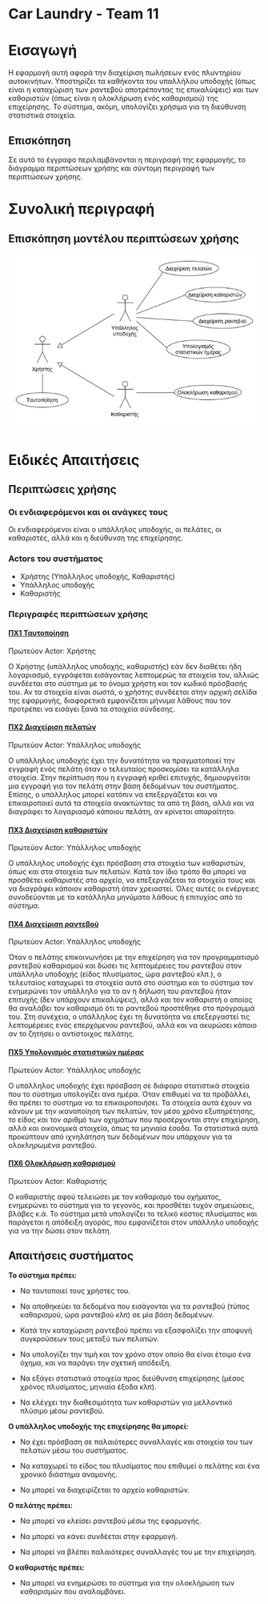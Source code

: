 # Car Laundry - Team 11

# Εισαγωγή

Η εφαρμογή αυτή αφορά την διαχείριση πωλήσεων ενός πλυντηρίου αυτοκινήτων. Υποστηρίζει τα καθήκοντα του υπαλλήλου υποδοχής (όπως είναι η καταχώριση των ραντεβού αποτρέποντας τις επικαλύψεις) και των καθαριστών (όπως είναι η ολοκλήρωση ενός καθαρισμού) της επιχείρησης. Το σύστημα, ακόμη, υπολογίζει  χρήσιμα για τη διεύθυνση στατιστικά στοιχεία.

## Επισκόπηση

Σε αυτό το έγγραφο περιλαμβάνονται η περιγραφή της εφαρμογής, το διάγραμμα περιπτώσεων χρήσης και σύντομη περιγραφή των περιπτώσεων χρήσης.

# Συνολική περιγραφή

## Επισκόπηση μοντέλου περιπτώσεων χρήσης

![Διάγραμμα περιπτώσεων χρήσης](requirements/use-case-diagram.png)

# Ειδικές Απαιτήσεις 

## Περιπτώσεις χρήσης

### Οι ενδιαφερόμενοι και οι ανάγκες τους

Οι ενδιαφερόμενοι είναι ο υπάλληλος υποδοχής, οι πελάτες, οι καθαριστές, αλλά και η διεύθυνση της επιχείρησης.

### Actors του συστήματος

* Χρήστης (Υπάλληλος υποδοχής, Καθαριστής)
* Υπάλληλος υποδοχής
* Καθαριστής

### Περιγραφές περιπτώσεων χρήσης

#### [ΠΧ1 Ταυτοποίηση](requirements/uc1-identification.md)
Πρωτεύον Actor: Χρήστης

Ο Χρήστης (υπάλληλος υποδοχής, καθαριστής) εάν δεν διαθέτει ήδη λογαριασμό, εγγράφεται εισάγοντας λεπτομερώς τα στοιχεία του, αλλιώς συνδέεται στο σύστημα με το όνομα χρήστη και τον κωδικό πρόσβασής του. Αν τα στοιχεία είναι σωστά, ο χρήστης συνδέεται στην αρχική σελίδα της εφαρμογής, διαφορετικά εμφανίζεται μήνυμα λάθους που τον προτρέπει να εισάγει ξανά τα στοιχεία σύνδεσης.

#### [ΠΧ2 Διαχείριση πελατών](requirements/uc2-client-management.md)
Πρωτεύον Actor: Υπάλληλος υποδοχής

Ο υπάλληλος υποδοχής έχει την δυνατότητα να πραγματοποιεί την εγγραφή ενός πελάτη όταν ο τελευταίος προσκομίσει τα κατάλληλα στοιχεία. Στην περίπτωση που η εγγραφή κριθεί επιτυχής, δημιουργείται μια εγγραφή για τον πελάτη στην βάση δεδομένων του συστήματος. Επίσης, ο υπάλληλος μπορεί κατόπιν να  επεξεργάζεται και να επικαιροποιεί αυτά τα στοιχεία ανακτώντας τα από τη βάση, αλλά και να διαγράφει το λογαριασμό κάποιου πελάτη, αν κρίνεται απαραίτητο.

#### [ΠΧ3 Διαχείριση καθαριστών](requirements/uc3-cleaning-stuff-management.md)
Πρωτεύον Actor: Υπάλληλος υποδοχής

Ο υπάλληλος υποδοχής έχει πρόσβαση στα στοιχεία των καθαριστών, όπως και στα στοιχεία των πελατών. Κατά τον ίδιο τρόπο θα μπορεί να προσθέτει καθαριστές στο αρχείο, να επεξεργάζεται τα στοιχεία τους και να διαγράφει κάποιον καθαριστή όταν χρειαστεί. Όλες αυτές οι ενέργειες συνοδεύονται με τα κατάλληλα μηνύματα λάθους ή επιτυχίας από το σύστημα. 

#### [ΠΧ4 Διαχείριση ραντεβού](requirements/uc4-appointment-management.md)
Πρωτεύον Actor: Υπάλληλος υποδοχής

Όταν ο πελάτης επικοινωνήσει με την επιχείρηση για τον προγραμματισμό ραντεβού καθαρισμού και δώσει τις λεπτομέρειες του ραντεβού στον υπάλληλο υποδοχής (είδος πλυσίματος, ώρα ραντεβού κλπ.), ο τελευταίος καταχωρεί τα στοιχεία αυτά στο σύστημα και το σύστημα τον ενημερώνει τον υπάλληλο για το αν η δήλωση του ραντεβού ήταν επιτυχής (δεν υπάρχουν επικαλύψεις), αλλά και τον καθαριστή ο οποίος θα αναλάβει τον καθαρισμό ότι το ραντεβού προστέθηκε στο πρόγραμμά του. Στη συνέχεια, ο υπάλληλος έχει τη δυνατόητα να επεξεργαστεί τις λεπτομέρειες ενός επερχόμενου ραντεβού, αλλά και να ακυρώσει κάποιο αν το ζητήσει ο αντίστοιχος πελάτης.

#### [ΠΧ5 Υπολογισμός στατιστικών ημέρας](requirements/uc5-statistics-calculation.md)
Πρωτεύον Actor: Υπάλληλος υποδοχής

Ο υπάλληλος υποδοχής έχει πρόσβαση σε διάφορα στατιστικά στοιχεία που το σύστημα υπολογίζει ανα ημέρα. Όταν επιθυμεί να τα προβάλλει, θα πρέπει το σύστημα να τα επικαιροποιήσει. Τα στοιχεία αυτά έχουν να κάνουν με την ικανοποίηση των πελατών, τον μέσο χρόνο εξυπηρέτησης, το είδος και τον αριθμό των οχημάτων που προσέρχονται στην επιχείρηση, αλλά και οικονομικά στοιχεία, όπως τα μηνιαία έσοδα. Τα στατιστικά αυτά προκύπτουν από ιχνηλάτηση των δεδομένων που υπάρχουν για τα ολοκληρωμένα ραντεβού.

#### [ΠΧ6 Ολοκλήρωση καθαρισμού](requirements/uc6-cleaning-completion.md)
Πρωτεύον Actor: Καθαριστής

Ο καθαριστής αφού τελειώσει με τον καθαρισμό του οχήματος, ενημερώνει το σύστημα για το γεγονός, και προσθέτει τυχόν σημειώσεις, βλάβες κ.ά. Το σύστημα μετά υπολογίζει το τελικό κόστος πλυσίματος και παράγεται η απόδειξη αγοράς, που εμφανίζεται στον υπάλληλο υποδοχής για να την δώσει στον πελάτη.

## Απαιτήσεις συστήματος

 **Το σύστημα πρέπει:**
		 
 - Να ταυτοποιεί τους χρήστες του.
   
 - Να αποθηκεύει τα δεδομένα που εισάγονται για τα ραντεβού (τύπος καθαρισμού, ώρα ραντεβού κλπ)  σε μία βάση δεδομένων.
   	  
 - Κατά την καταχώριση ραντεβού πρέπει να εξασφαλίζει την αποφυγή
   	   συγκρούσεων τους μεταξύ των πελατών.
 - Να υπολογίζει την τιμή και τον χρόνο στον οποίο θα είναι έτοιμο ένα
   	   όχημα, και να παράγει την σχετική απόδειξη.

 - Να εξάγει στατιστικά στοιχεία προς διεύθυνση επιχείρησης (μέσος χρόνος πλυσίματος, μηνιαία έξοδα κλπ).
	   
 - Να ελέγχει την διαθεσιμότητα των καθαριστών για μελλοντικό πλύσιμο μέσω ραντεβού.


**O υπάλληλος υποδοχής της επιχείρησης θα μπορεί:**
		 
	 
 - Να έχει πρόσβαση σε παλαιότερες συναλλαγές και στοιχεία του των πελατών μέσω του συστήματος.
 
 - Να καταχωρεί το είδος του πλυσίματος που επιθυμεί ο πελάτης και ένα χρονικό διάστημα αναμονής.
 
 - Να μπορεί να διαχειρίζεται το αρχείο καθαριστών.
 
**Ο πελάτης πρέπει:**
  
 - Να μπορεί να κλείσει ραντεβού μέσω της εφαρμογής.
 
 - Να μπορεί να κάνει συνδέεται στην εφαρμογή.
 
 - Να μπορεί να βλέπει παλαιότερες συναλλαγές του με την επιχείρηση.
 
**Ο καθαριστής πρέπει:**
  
 - Να μπορεί να ενημερώσει το σύστημα για την ολοκλήρωση των καθαρισμών που αναλαμβάνει.
